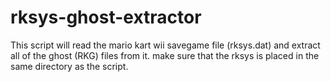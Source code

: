 # rksys-ghost-extractor
This script will read the mario kart wii savegame file (rksys.dat) and extract all of the ghost (RKG) files from it. make sure that the rksys is placed in the same directory as the script.

